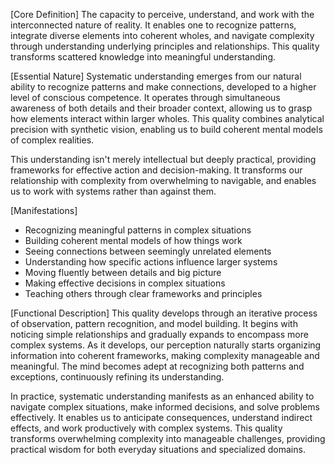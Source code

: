 [Core Definition]
The capacity to perceive, understand, and work with the interconnected nature of reality. It enables one to recognize patterns, integrate diverse elements into coherent wholes, and navigate complexity through understanding underlying principles and relationships. This quality transforms scattered knowledge into meaningful understanding.

[Essential Nature]
Systematic understanding emerges from our natural ability to recognize patterns and make connections, developed to a higher level of conscious competence. It operates through simultaneous awareness of both details and their broader context, allowing us to grasp how elements interact within larger wholes. This quality combines analytical precision with synthetic vision, enabling us to build coherent mental models of complex realities.

This understanding isn't merely intellectual but deeply practical, providing frameworks for effective action and decision-making. It transforms our relationship with complexity from overwhelming to navigable, and enables us to work with systems rather than against them.

[Manifestations]
- Recognizing meaningful patterns in complex situations
- Building coherent mental models of how things work
- Seeing connections between seemingly unrelated elements
- Understanding how specific actions influence larger systems
- Moving fluently between details and big picture
- Making effective decisions in complex situations
- Teaching others through clear frameworks and principles

[Functional Description]
This quality develops through an iterative process of observation, pattern recognition, and model building. It begins with noticing simple relationships and gradually expands to encompass more complex systems. As it develops, our perception naturally starts organizing information into coherent frameworks, making complexity manageable and meaningful. The mind becomes adept at recognizing both patterns and exceptions, continuously refining its understanding.

In practice, systematic understanding manifests as an enhanced ability to navigate complex situations, make informed decisions, and solve problems effectively. It enables us to anticipate consequences, understand indirect effects, and work productively with complex systems. This quality transforms overwhelming complexity into manageable challenges, providing practical wisdom for both everyday situations and specialized domains.